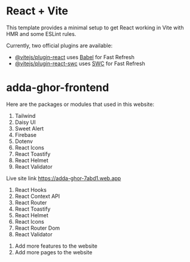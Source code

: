 # React + Vite

This template provides a minimal setup to get React working in Vite with HMR and some ESLint rules.

Currently, two official plugins are available:

- [@vitejs/plugin-react](https://github.com/vitejs/vite-plugin-react/blob/main/packages/plugin-react/README.md) uses [Babel](https://babeljs.io/) for Fast Refresh
- [@vitejs/plugin-react-swc](https://github.com/vitejs/vite-plugin-react-swc) uses [SWC](https://swc.rs/) for Fast Refresh
# adda-ghor-frontend

Here are the packages or modules  that used in this website:

1. Tailwind
2. Daisy UI
3. Sweet Alert 
4. Firebase
5. Dotenv
6. React Icons
7. React Toastify 
8. React Helmet
9. React Validator

Live site link  https://adda-ghor-7abd1.web.app

<!-- ======== THe React Concepts which are used in this project    ========= -->

1. React Hooks
2. React Context API
3. React Router
4. React Toastify
5. React Helmet
6. React Icons
7. React Router Dom
8. React Validator



<!-- ========   PENDING WORKS =========== -->
1. Add more features to the website
2. Add more pages to the website


